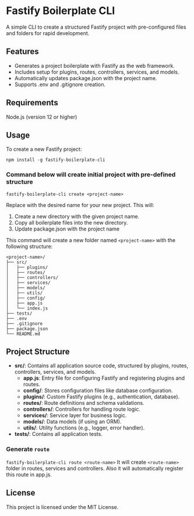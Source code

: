 # Fastify Boilerplate CLI
A simple CLI to create a structured Fastify project with pre-configured files and folders for rapid development.

## Features
- Generates a project boilerplate with Fastify as the web framework.
- Includes setup for plugins, routes, controllers, services, and models.
- Automatically updates package.json with the project name.
- Supports .env and .gitignore creation.
## Requirements
Node.js (version 12 or higher)

## Usage
To create a new Fastify project:

`
  npm install -g fastify-boilerplate-cli
`

### Command below will create initial project with pre-defined structure
`
  fastify-boilerplate-cli create <project-name>
`

Replace <project-name> with the desired name for your new project. This will:

1. Create a new directory with the given project name.
2. Copy all boilerplate files into the new directory.
3. Update package.json with the project name

This command will create a new folder named `<project-name>` with the following structure:
```
<project-name>/
├── src/
│   ├── plugins/
│   ├── routes/
│   ├── controllers/
│   ├── services/
│   ├── models/
│   ├── utils/
│   ├── config/
│   ├── app.js
│   └── index.js
├── tests/
├── .env
├── .gitignore
├── package.json
└── README.md
```

## Project Structure
- **src/**: Contains all application source code, structured by plugins, routes, controllers, services, and models.
  - **app.js**: Entry file for configuring Fastify and registering plugins and routes.
  - **config/**: Stores configuration files like database configuration.
  - **plugins/**: Custom Fastify plugins (e.g., authentication, database).
  - **routes/**: Route definitions and schema validations.
  - **controllers/**: Controllers for handling route logic.
  - **services/**: Service layer for business logic.
  - **models/**: Data models (if using an ORM).
  - **utils/**: Utility functions (e.g., logger, error handler).
- **tests/**: Contains all application tests.

### Generate `route`
`
fastify-boilerplate-cli route <route-name>
`
It will create `<route-name>` folder in routes, services and controllers. Also it will automatically register this route 
in app.js.

## License
This project is licensed under the MIT License.